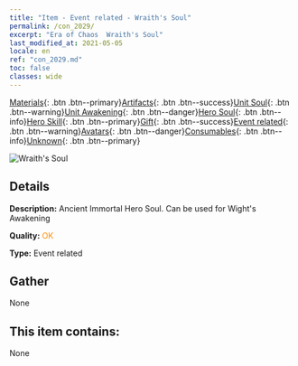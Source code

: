 ```yaml
---
title: "Item - Event related - Wraith's Soul"
permalink: /con_2029/
excerpt: "Era of Chaos  Wraith's Soul"
last_modified_at: 2021-05-05
locale: en
ref: "con_2029.md"
toc: false
classes: wide
---
```

 [Materials](/Items/){: .btn .btn--primary}[Artifacts](/Items/Artifacts/){: .btn .btn--success}[Unit Soul](/Items/UnitSoul/){: .btn .btn--warning}[Unit Awakening](/Items/UnitAwakening/){: .btn .btn--danger}[Hero Soul](/Items/HeroSoul/){: .btn .btn--info}[Hero Skill](/Items/HeroSkill/){: .btn .btn--primary}[Gift](/Items/Gift/){: .btn .btn--success}[Event related](/Items/Events/){: .btn .btn--warning}[Avatars](/Items/Avatars/){: .btn .btn--danger}[Consumables](/Items/Consumables/){: .btn .btn--info}[Unknown](/Items/Unknown/){: .btn .btn--primary}

 ![Wraith's Soul](/images/t/juexing_303.png)

## Details
 **Description:** Ancient Immortal Hero Soul. Can be used for Wight's Awakening

 **Quality:** <span style="color: #FF8C00">OK</span>

 **Type:** Event related

## Gather

  None

## This item contains:

  None

